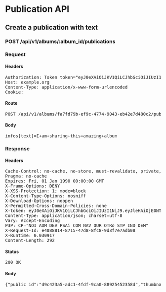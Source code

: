 # Publication API

## Create a publication with text

### POST /api/v1/albums/:album_id/publications
### Request

#### Headers

<pre>Authorization: Token token=&quot;eyJ0eXAiOiJKV1QiLCJhbGciOiJIUzI1NiJ9.eyJleHAiOjE0NTU1NTIxNzksImFiaWxpdGllcyI6e30sInVzZXJfaWQiOiJkYmJkYjJjYy1kZTRkLTQ0ZjItYjllYi00ZGY0ZTNkNDY2OWMifQ.G4jaBQDVRqGGxCzxXbMIn38S5uiVu4qfK4ImNSXtbzQ&quot;
Host: example.org
Content-Type: application/x-www-form-urlencoded
Cookie: </pre>

#### Route

<pre>POST /api/v1/albums/fa7fd79b-ef9c-4774-9043-eb42e7d480c2/publications</pre>

#### Body

<pre>infos[text]=I+am+sharing+this+amazing+album</pre>

### Response

#### Headers

<pre>Cache-Control: no-cache, no-store, must-revalidate, private, max-age=0
Pragma: no-cache
Expires: Fri, 01 Jan 1990 00:00:00 GMT
X-Frame-Options: DENY
X-XSS-Protection: 1; mode=block
X-Content-Type-Options: nosniff
X-Download-Options: noopen
X-Permitted-Cross-Domain-Policies: none
X-token: eyJ0eXAiOiJKV1QiLCJhbGciOiJIUzI1NiJ9.eyJleHAiOjE0NTU1NTIxNzksImFiaWxpdGllcyI6e30sInVzZXJfaWQiOiJkYmJkYjJjYy1kZTRkLTQ0ZjItYjllYi00ZGY0ZTNkNDY2OWMifQ.G4jaBQDVRqGGxCzxXbMIn38S5uiVu4qfK4ImNSXtbzQ
Content-Type: application/json; charset=utf-8
Vary: Accept-Encoding
P3P: CP=&quot;NOI ADM DEV PSAi COM NAV OUR OTRo STP IND DEM&quot;
X-Request-Id: e4088814-8715-47d8-8fc8-9d3f7e7adb08
X-Runtime: 0.030917
Content-Length: 292</pre>

#### Status

<pre>200 OK</pre>

#### Body

<pre>{"public_id":"d9c423a5-adc1-4fdf-9ca0-88925452358d","thumbnail":"https://localhost/publications/d9c423a5-adc1-4fdf-9ca0-88925452358d/thumbnail","title":"Album du 15/02/2016","description":"1 photo disponible\nPowered by SharinPix","aux_text":"","entity_id":"","views_count":0,"opens_count":0}</pre>
